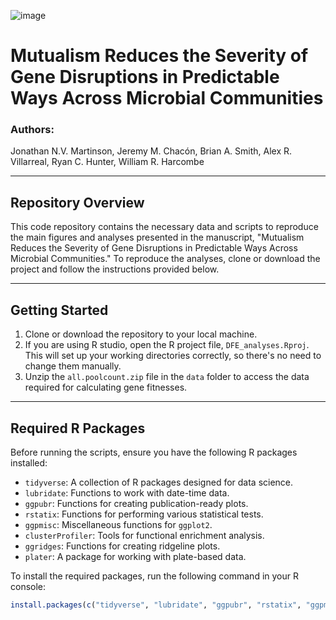 ![image](https://user-images.githubusercontent.com/69863285/235230862-9966ba3a-8389-4459-9ddf-47440e99c1b7.png)




# Mutualism Reduces the Severity of Gene Disruptions in Predictable Ways Across Microbial Communities

### Authors:

Jonathan N.V. Martinson, Jeremy M. Chacón, Brian A. Smith, Alex R. Villarreal, Ryan C. Hunter, William R. Harcombe

---

## Repository Overview

This code repository contains the necessary data and scripts to reproduce the main figures and analyses presented in the manuscript, "Mutualism Reduces the Severity of Gene Disruptions in Predictable Ways Across Microbial Communities." To reproduce the analyses, clone or download the project and follow the instructions provided below.

---

## Getting Started

1. Clone or download the repository to your local machine.
2. If you are using R studio, open the R project file, `DFE_analyses.Rproj`. This will set up your working directories correctly, so there's no need to change them manually.
3. Unzip the `all.poolcount.zip` file in the `data` folder to access the data required for calculating gene fitnesses.

---

## Required R Packages

Before running the scripts, ensure you have the following R packages installed:

- `tidyverse`: A collection of R packages designed for data science.
- `lubridate`: Functions to work with date-time data.
- `ggpubr`: Functions for creating publication-ready plots.
- `rstatix`: Functions for performing various statistical tests.
- `ggpmisc`: Miscellaneous functions for `ggplot2`.
- `clusterProfiler`: Tools for functional enrichment analysis.
- `ggridges`: Functions for creating ridgeline plots.
- `plater`: A package for working with plate-based data.

To install the required packages, run the following command in your R console:

```R
install.packages(c("tidyverse", "lubridate", "ggpubr", "rstatix", "ggpmisc", "clusterProfiler", "ggridges", "plater"))
